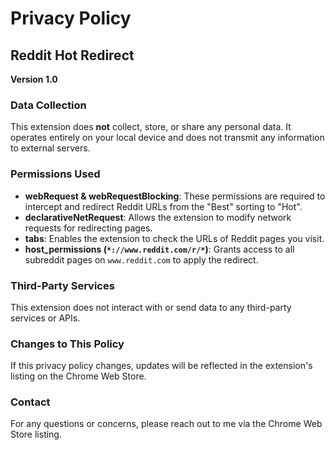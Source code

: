 # Privacy Policy

## Reddit Hot Redirect
**Version 1.0**

### Data Collection
This extension does **not** collect, store, or share any personal data. It operates entirely on your local device and does not transmit any information to external servers.

### Permissions Used
- **webRequest & webRequestBlocking**: These permissions are required to intercept and redirect Reddit URLs from the "Best" sorting to "Hot".
- **declarativeNetRequest**: Allows the extension to modify network requests for redirecting pages.
- **tabs**: Enables the extension to check the URLs of Reddit pages you visit.
- **host_permissions (`*://www.reddit.com/r/*`)**: Grants access to all subreddit pages on `www.reddit.com` to apply the redirect.

### Third-Party Services
This extension does not interact with or send data to any third-party services or APIs.

### Changes to This Policy
If this privacy policy changes, updates will be reflected in the extension's listing on the Chrome Web Store.

### Contact
For any questions or concerns, please reach out to me via the Chrome Web Store listing.